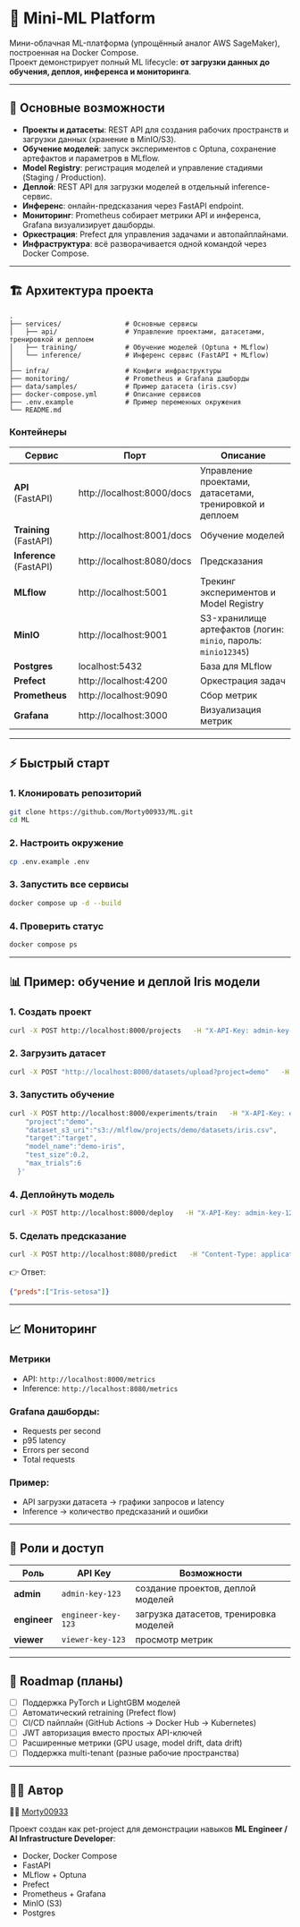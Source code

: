 # 🧩 Mini-ML Platform

Мини-облачная ML-платформа (упрощённый аналог AWS SageMaker), построенная на Docker Compose.  
Проект демонстрирует полный ML lifecycle: **от загрузки данных до обучения, деплоя, инференса и мониторинга**.  

---

## 🚀 Основные возможности

- **Проекты и датасеты**: REST API для создания рабочих пространств и загрузки данных (хранение в MinIO/S3).
- **Обучение моделей**: запуск экспериментов с Optuna, сохранение артефактов и параметров в MLflow.
- **Model Registry**: регистрация моделей и управление стадиями (Staging / Production).
- **Деплой**: REST API для загрузки моделей в отдельный inference-сервис.
- **Инференс**: онлайн-предсказания через FastAPI endpoint.
- **Мониторинг**: Prometheus собирает метрики API и инференса, Grafana визуализирует дашборды.
- **Оркестрация**: Prefect для управления задачами и автопайплайнами.
- **Инфраструктура**: всё разворачивается одной командой через Docker Compose.

---

## 🏗 Архитектура проекта

```
.
├── services/                # Основные сервисы
│   ├── api/                 # Управление проектами, датасетами, тренировкой и деплоем
│   ├── training/            # Обучение моделей (Optuna + MLflow)
│   └── inference/           # Инференс сервис (FastAPI + MLflow)
│
├── infra/                   # Конфиги инфраструктуры
├── monitoring/              # Prometheus и Grafana дашборды
├── data/samples/            # Пример датасета (iris.csv)
├── docker-compose.yml       # Описание сервисов
├── .env.example             # Пример переменных окружения
└── README.md
```

### Контейнеры

| Сервис      | Порт         | Описание |
|-------------|-------------|----------|
| **API** (FastAPI)      | http://localhost:8000/docs | Управление проектами, датасетами, тренировкой и деплоем |
| **Training** (FastAPI) | http://localhost:8001/docs | Обучение моделей |
| **Inference** (FastAPI) | http://localhost:8080/docs | Предсказания |
| **MLflow**   | http://localhost:5001 | Трекинг экспериментов и Model Registry |
| **MinIO**    | http://localhost:9001 | S3-хранилище артефактов (логин: `minio`, пароль: `minio12345`) |
| **Postgres** | localhost:5432 | База для MLflow |
| **Prefect**  | http://localhost:4200 | Оркестрация задач |
| **Prometheus** | http://localhost:9090 | Сбор метрик |
| **Grafana**  | http://localhost:3000 | Визуализация метрик |

---

## ⚡ Быстрый старт

### 1. Клонировать репозиторий

```bash
git clone https://github.com/Morty00933/ML.git
cd ML
```

### 2. Настроить окружение

```bash
cp .env.example .env
```

### 3. Запустить все сервисы

```bash
docker compose up -d --build
```

### 4. Проверить статус

```bash
docker compose ps
```

---

## 📊 Пример: обучение и деплой Iris модели

### 1. Создать проект
```bash
curl -X POST http://localhost:8000/projects   -H "X-API-Key: admin-key-123"   -H "Content-Type: application/json"   -d '{"name":"demo"}'
```

### 2. Загрузить датасет
```bash
curl -X POST "http://localhost:8000/datasets/upload?project=demo"   -H "X-API-Key: engineer-key-123"   -F "file=@data/samples/iris.csv"
```

### 3. Запустить обучение
```bash
curl -X POST http://localhost:8000/experiments/train   -H "X-API-Key: engineer-key-123"   -H "Content-Type: application/json"   -d '{
    "project":"demo",
    "dataset_s3_uri":"s3://mlflow/projects/demo/datasets/iris.csv",
    "target":"target",
    "model_name":"demo-iris",
    "test_size":0.2,
    "max_trials":6
  }'
```

### 4. Деплойнуть модель
```bash
curl -X POST http://localhost:8000/deploy   -H "X-API-Key: admin-key-123"   -H "Content-Type: application/json"   -d '{"model_name":"demo-iris","stage":"Staging"}'
```

### 5. Сделать предсказание
```bash
curl -X POST http://localhost:8080/predict   -H "Content-Type: application/json"   -d '{"rows":[{"sepal_length":5.1,"sepal_width":3.5,"petal_length":1.4,"petal_width":0.2}]}'
```

👉 Ответ:
```json
{"preds":["Iris-setosa"]}
```

---

## 📈 Мониторинг

### Метрики
- API: `http://localhost:8000/metrics`
- Inference: `http://localhost:8080/metrics`

### Grafana дашборды:
- Requests per second
- p95 latency
- Errors per second
- Total requests

### Пример:
- API загрузки датасета → графики запросов и latency  
- Inference → количество предсказаний и ошибки  

---

## 🔑 Роли и доступ

| Роль       | API Key         | Возможности |
|------------|----------------|-------------|
| **admin**  | `admin-key-123`   | создание проектов, деплой моделей |
| **engineer** | `engineer-key-123` | загрузка датасетов, тренировка моделей |
| **viewer** | `viewer-key-123`   | просмотр метрик |

---

## 📌 Roadmap (планы)

- [ ] Поддержка PyTorch и LightGBM моделей  
- [ ] Автоматический retraining (Prefect flow)  
- [ ] CI/CD пайплайн (GitHub Actions → Docker Hub → Kubernetes)  
- [ ] JWT авторизация вместо простых API-ключей  
- [ ] Расширенные метрики (GPU usage, model drift, data drift)  
- [ ] Поддержка multi-tenant (разные рабочие пространства)  

---

## 🧑‍💻 Автор

👨‍💻 [Morty00933](https://github.com/Morty00933)  

Проект создан как pet-project для демонстрации навыков **ML Engineer / AI Infrastructure Developer**:  
- Docker, Docker Compose  
- FastAPI  
- MLflow + Optuna  
- Prefect  
- Prometheus + Grafana  
- MinIO (S3)  
- Postgres  
